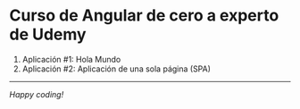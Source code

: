 # Curso de Angular de cero a experto de Udemy

1. Aplicación #1: Hola Mundo
2. Aplicación #2: Aplicación de una sola página (SPA)

---

_Happy coding!_
